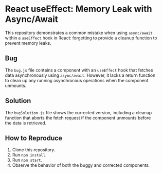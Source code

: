 # React useEffect: Memory Leak with Async/Await

This repository demonstrates a common mistake when using `async/await` within a `useEffect` hook in React: forgetting to provide a cleanup function to prevent memory leaks.

## Bug
The `bug.js` file contains a component with an `useEffect` hook that fetches data asynchronously using `async/await`.  However, it lacks a return function to clean up any running asynchronous operations when the component unmounts.

## Solution
The `bugSolution.js` file shows the corrected version, including a cleanup function that aborts the fetch request if the component unmounts before the data is retrieved.

## How to Reproduce
1. Clone this repository.
2. Run `npm install`.
3. Run `npm start`.
4. Observe the behavior of both the buggy and corrected components.